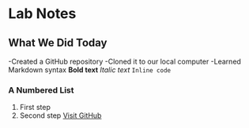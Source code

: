 # Lab Notes
## What We Did Today
-Created a GitHub repository
-Cloned it to our local computer
-Learned Markdown syntax
**Bold text**
*Italic text*
`Inline code`
### A Numbered List
1. First step
2. Second step
[Visit GitHub](https://github.com)